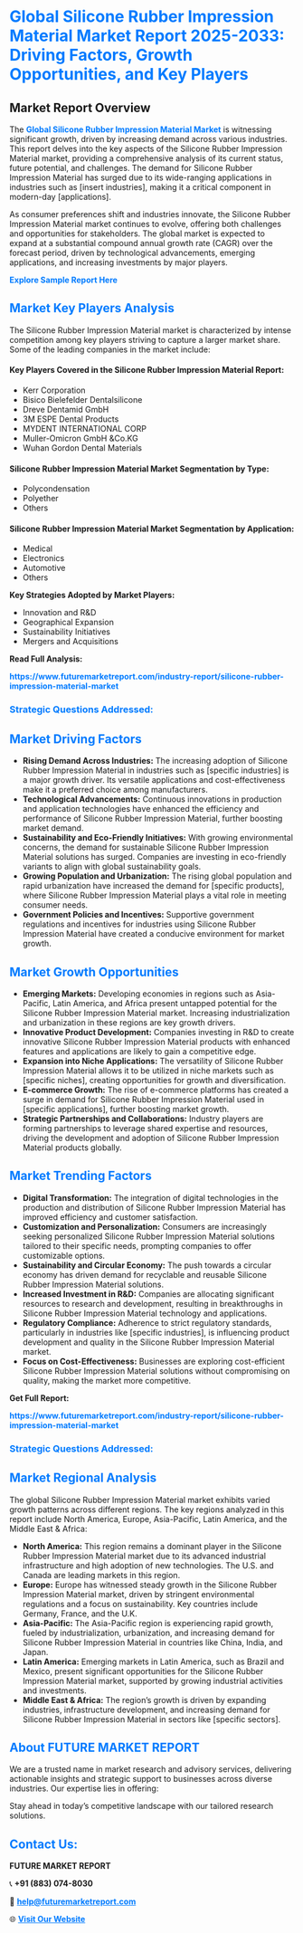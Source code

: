 <h1 style="color: #007BFF;">Global Silicone Rubber Impression Material Market Report 2025-2033: Driving Factors, Growth Opportunities, and Key Players</h1>

<section id="overview">
<h2>Market Report Overview</h2>
<p>The <a href="https://www.futuremarketreport.com/industry-report/silicone-rubber-impression-material-market" style="color: #007BFF; text-decoration: none;"><strong>Global Silicone Rubber Impression Material Market</strong></a> is witnessing significant growth, driven by increasing demand across various industries. This report delves into the key aspects of the Silicone Rubber Impression Material market, providing a comprehensive analysis of its current status, future potential, and challenges. The demand for Silicone Rubber Impression Material has surged due to its wide-ranging applications in industries such as [insert industries], making it a critical component in modern-day [applications].</p>
<p>As consumer preferences shift and industries innovate, the Silicone Rubber Impression Material market continues to evolve, offering both challenges and opportunities for stakeholders. The global market is expected to expand at a substantial compound annual growth rate (CAGR) over the forecast period, driven by technological advancements, emerging applications, and increasing investments by major players.</p>
</section>

<section id="overview">
<p><a href="https://www.futuremarketreport.com/request-sample/reportId=86390" style="color: #007BFF; text-decoration: none;"><strong>Explore Sample Report Here</strong></a></p>
</section>

<section id="key-players">
<h2 style="color: #007BFF;">Market Key Players Analysis</h2>
<p>The Silicone Rubber Impression Material market is characterized by intense competition among key players striving to capture a larger market share. Some of the leading companies in the market include:</p>
<h4>Key Players Covered in the Silicone Rubber Impression Material Report:</h4>
<ul><li>Kerr Corporation</li><li>Bisico Bielefelder Dentalsilicone</li><li>Dreve Dentamid GmbH</li><li>3M ESPE Dental Products</li><li>MYDENT INTERNATIONAL CORP</li><li>Muller-Omicron GmbH &amp;Co.KG</li><li>Wuhan Gordon Dental Materials</li></ul>
<h4>Silicone Rubber Impression Material Market Segmentation by Type:</h4>
<ul><li>Polycondensation</li><li>Polyether</li><li>Others</li></ul>

<h4>Silicone Rubber Impression Material Market Segmentation by Application:</h4>
<ul><li>Medical</li><li>Electronics</li><li>Automotive</li><li>Others</li></ul>
<p><strong>Key Strategies Adopted by Market Players:</strong></p>
<ul>
<li>Innovation and R&D</li>
<li>Geographical Expansion</li>
<li>Sustainability Initiatives</li>
<li>Mergers and Acquisitions</li>
</ul>
</section>

<section>
<p><strong>Read Full Analysis: </strong></p><a href="https://www.futuremarketreport.com/industry-report/silicone-rubber-impression-material-market" style="color: #007BFF; text-decoration: none;"><strong>https://www.futuremarketreport.com/industry-report/silicone-rubber-impression-material-market</strong></a>
<h3 style="color: #007BFF;">Strategic Questions Addressed:</h3>
</section>

<section id="driving-factors">
<h2 style="color: #007BFF;">Market Driving Factors</h2>
<ul>
<li><strong>Rising Demand Across Industries:</strong> The increasing adoption of Silicone Rubber Impression Material in industries such as [specific industries] is a major growth driver. Its versatile applications and cost-effectiveness make it a preferred choice among manufacturers.</li>
<li><strong>Technological Advancements:</strong> Continuous innovations in production and application technologies have enhanced the efficiency and performance of Silicone Rubber Impression Material, further boosting market demand.</li>
<li><strong>Sustainability and Eco-Friendly Initiatives:</strong> With growing environmental concerns, the demand for sustainable Silicone Rubber Impression Material solutions has surged. Companies are investing in eco-friendly variants to align with global sustainability goals.</li>
<li><strong>Growing Population and Urbanization:</strong> The rising global population and rapid urbanization have increased the demand for [specific products], where Silicone Rubber Impression Material plays a vital role in meeting consumer needs.</li>
<li><strong>Government Policies and Incentives:</strong> Supportive government regulations and incentives for industries using Silicone Rubber Impression Material have created a conducive environment for market growth.</li>
</ul>
</section>

<section id="growth-opportunities">
<h2 style="color: #007BFF;">Market Growth Opportunities</h2>
<ul>
<li><strong>Emerging Markets:</strong> Developing economies in regions such as Asia-Pacific, Latin America, and Africa present untapped potential for the Silicone Rubber Impression Material market. Increasing industrialization and urbanization in these regions are key growth drivers.</li>
<li><strong>Innovative Product Development:</strong> Companies investing in R&D to create innovative Silicone Rubber Impression Material products with enhanced features and applications are likely to gain a competitive edge.</li>
<li><strong>Expansion into Niche Applications:</strong> The versatility of Silicone Rubber Impression Material allows it to be utilized in niche markets such as [specific niches], creating opportunities for growth and diversification.</li>
<li><strong>E-commerce Growth:</strong> The rise of e-commerce platforms has created a surge in demand for Silicone Rubber Impression Material used in [specific applications], further boosting market growth.</li>
<li><strong>Strategic Partnerships and Collaborations:</strong> Industry players are forming partnerships to leverage shared expertise and resources, driving the development and adoption of Silicone Rubber Impression Material products globally.</li>
</ul>
</section>

<section id="trending-factors">
<h2 style="color: #007BFF;">Market Trending Factors</h2>
<ul>
<li><strong>Digital Transformation:</strong> The integration of digital technologies in the production and distribution of Silicone Rubber Impression Material has improved efficiency and customer satisfaction.</li>
<li><strong>Customization and Personalization:</strong> Consumers are increasingly seeking personalized Silicone Rubber Impression Material solutions tailored to their specific needs, prompting companies to offer customizable options.</li>
<li><strong>Sustainability and Circular Economy:</strong> The push towards a circular economy has driven demand for recyclable and reusable Silicone Rubber Impression Material solutions.</li>
<li><strong>Increased Investment in R&D:</strong> Companies are allocating significant resources to research and development, resulting in breakthroughs in Silicone Rubber Impression Material technology and applications.</li>
<li><strong>Regulatory Compliance:</strong> Adherence to strict regulatory standards, particularly in industries like [specific industries], is influencing product development and quality in the Silicone Rubber Impression Material market.</li>
<li><strong>Focus on Cost-Effectiveness:</strong> Businesses are exploring cost-efficient Silicone Rubber Impression Material solutions without compromising on quality, making the market more competitive.</li>
</ul>
</section>

<section>
<p><strong>Get Full Report: </strong></p><a href="https://www.futuremarketreport.com/industry-report/silicone-rubber-impression-material-market" style="color: #007BFF; text-decoration: none;"><strong>https://www.futuremarketreport.com/industry-report/silicone-rubber-impression-material-market</strong></a>
<h3 style="color: #007BFF;">Strategic Questions Addressed:</h3>
</section>


<section id="regional-analysis">
<h2 style="color: #007BFF;">Market Regional Analysis</h2>
<p>The global Silicone Rubber Impression Material market exhibits varied growth patterns across different regions. The key regions analyzed in this report include North America, Europe, Asia-Pacific, Latin America, and the Middle East & Africa:</p>
<ul>
<li><strong>North America:</strong> This region remains a dominant player in the Silicone Rubber Impression Material market due to its advanced industrial infrastructure and high adoption of new technologies. The U.S. and Canada are leading markets in this region.</li>
<li><strong>Europe:</strong> Europe has witnessed steady growth in the Silicone Rubber Impression Material market, driven by stringent environmental regulations and a focus on sustainability. Key countries include Germany, France, and the U.K.</li>
<li><strong>Asia-Pacific:</strong> The Asia-Pacific region is experiencing rapid growth, fueled by industrialization, urbanization, and increasing demand for Silicone Rubber Impression Material in countries like China, India, and Japan.</li>
<li><strong>Latin America:</strong> Emerging markets in Latin America, such as Brazil and Mexico, present significant opportunities for the Silicone Rubber Impression Material market, supported by growing industrial activities and investments.</li>
<li><strong>Middle East & Africa:</strong> The region’s growth is driven by expanding industries, infrastructure development, and increasing demand for Silicone Rubber Impression Material in sectors like [specific sectors].</li>
</ul>
</section>

<footer>
<h2 style="color: #007BFF;">About FUTURE MARKET REPORT</h2>
<p>We are a trusted name in market research and advisory services, delivering actionable insights and strategic support to businesses across diverse industries. Our expertise lies in offering:</p>

<p>Stay ahead in today’s competitive landscape with our tailored research solutions.</p>

<h2 style="color: #007BFF;">Contact Us:</h2>
<p><strong>FUTURE MARKET REPORT</strong></p>
<p>📞 <strong>+91 (883) 074-8030</strong></p>
<p>📧 <strong><a href="mailto:help@futuremarketreport.com" style="color: #007BFF;">help@futuremarketreport.com</a></strong></p>
<p>🌐 <strong><a href="https://www.futuremarketreport.com/" style="color: #007BFF;">Visit Our Website</a></strong></p>
</footer>